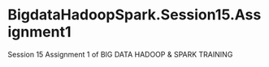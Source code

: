 # BigdataHadoopSpark.Session15.Assignment1
Session 15 Assignment 1 of BIG DATA HADOOP &amp; SPARK TRAINING
